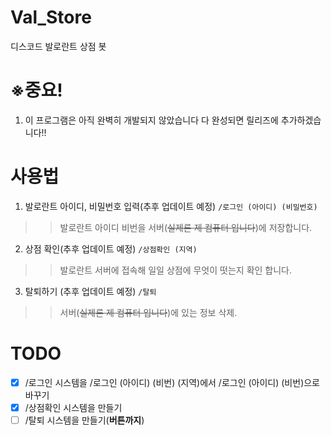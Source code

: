 # Val_Store
디스코드 발로란트 상점 봇

# ※중요!

1. 이 프로그램은 아직 완벽히 개발되지 않았습니다 다 완성되면 릴리즈에 추가하겠습니다!!

# 사용법

1. 발로란트 아이디, 비밀번호 입력(추후 업데이트 예정)
```/로그인 (아이디) (비밀번호)```
> > 발로란트 아이디 비번을 서버(~~실제론 제 컴퓨터 입니다~~)에 저장합니다.

2. 상점 확인(추후 업데이트 예정)
```/상점확인 (지역)```
> > 발로란트 서버에 접속해 일일 상점에 무엇이 떳는지 확인 합니다.

3. 탈퇴하기 (추후 업데이트 예정)
```/탈퇴```
> > 서버(~~실제론 제 컴퓨터 입니다~~)에 있는 정보 삭제.

# TODO
- [x] /로그인 시스템을 /로그인 (아이디) (비번) (지역)에서 /로그인 (아이디) (비번)으로 바꾸기
- [x] /상점확인 시스템을 만들기
- [ ] /탈퇴 시스템을 만들기(**버튼까지**)
